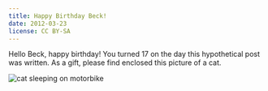 ```yaml
---
title: Happy Birthday Beck!
date: 2012-03-23
license: CC BY-SA
---
```


Hello Beck, happy birthday! You turned 17 on the day this hypothetical post was written. As a gift, please find enclosed this picture of a cat.

![cat sleeping on motorbike](/assets/images/cat-sleeping-on-motorbike.jpg)

